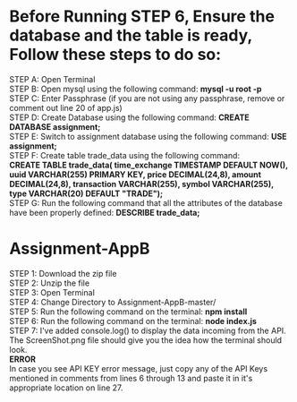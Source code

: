 # Before Running STEP 6, Ensure the database and the table is ready, Follow these steps to do so:

STEP A: Open Terminal
<br />
STEP B: Open mysql using the following command: **mysql -u root -p**
<br />
STEP C: Enter Passphrase (if you are not using any passphrase, remove or comment out line 20 of app.js)
<br />
STEP D: Create Database using the following command: **CREATE DATABASE assignment;**
<br />
STEP E: Switch to assignment database using the following command: **USE assignment;**
<br />
STEP F: Create table trade_data using the following command:
<br />
**CREATE TABLE trade_data( time_exchange TIMESTAMP DEFAULT NOW(), 
uuid VARCHAR(255) PRIMARY KEY, 
price DECIMAL(24,8), 
amount DECIMAL(24,8), 
transaction VARCHAR(255), 
symbol VARCHAR(255), 
type VARCHAR(20) DEFAULT "TRADE");**
<br />
STEP G: Run the following command that all the attributes of the database have been properly defined: **DESCRIBE trade_data;**
<br />
# Assignment-AppB
STEP 1: Download the zip file
<br />
STEP 2: Unzip the file
<br />
STEP 3: Open Terminal
<br />
STEP 4: Change Directory to Assignment-AppB-master/
<br />
STEP 5: Run the following command on the terminal: **npm install**
<br />
STEP 6: Run the following command on the terminal: **node index.js**
<br />
STEP 7: I've added console.log() to display the data incoming from the API. The ScreenShot.png file should give you the idea how the terminal should look.
<br />
**ERROR**
<br />
In case you see API KEY error message, just copy any of the API Keys mentioned in comments from lines 6 through  13 and paste it in it's appropriate location on line 27.
